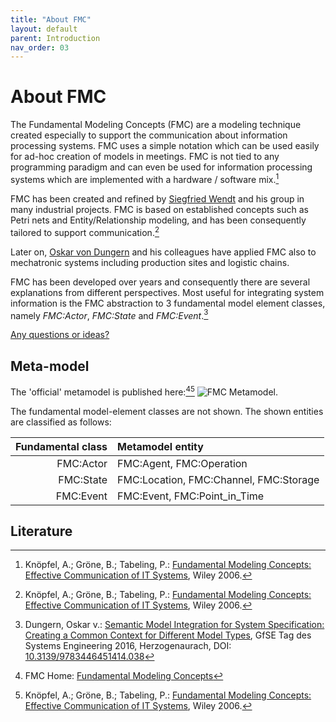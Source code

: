 ```yaml
---
title: "About FMC"
layout: default
parent: Introduction
nav_order: 03
---
```


# About FMC

The Fundamental Modeling Concepts (FMC) are a modeling technique created especially to support the communication about information processing systems. 
FMC uses a simple notation which can be used easily for ad-hoc creation of models in meetings. 
FMC is not tied to any programming paradigm and can even be used for information processing systems which are implemented with a hardware / software mix.[^2]

FMC has been created and refined by <a href="https://www.linkedin.com/in/siegfried-wendt-2331445a/" target="_blank">Siegfried Wendt</a> and his group in many industrial projects. 
FMC is based on established concepts such as Petri nets and Entity/Relationship modeling, and has been consequently tailored to support communication.[^2]

Later on, <a href="https://www.linkedin.com/in/odungern/" target="_blank">Oskar von Dungern</a> and his colleagues have applied FMC 
also to mechatronic systems including production sites and logistic chains.

FMC has been developed over years and consequently there are several explanations from different perspectives. 
Most useful for integrating system information is the FMC abstraction to 3 fundamental model element classes, namely _FMC:Actor_, _FMC:State_ and _FMC:Event_.[^3]

<a href="https://github.com/GfSE/CoCoML/discussions/3" target="_blank">Any questions or ideas?</a>

## Meta-model

The 'official' metamodel is published here:[^1][^2]
<img src="../assets/images/FMC-Metamodel.gif" alt="FMC Metamodel"></img>.

The fundamental model-element classes are not shown. The shown entities are classified as follows:

| Fundamental class | Metamodel entity |
| ---: | :--- |
| FMC:Actor | FMC:Agent, FMC:Operation |
| FMC:State | FMC:Location, FMC:Channel, FMC:Storage |
| FMC:Event | FMC:Event, FMC:Point_in_Time |

## Literature

[^1]: FMC Home: <a href="http://fmc-modeling.org/" target="_blank">Fundamental Modeling Concepts</a>
[^2]: Knöpfel, A.; Gröne, B.; Tabeling, P.: <a href="https://www.wiley.com/en-ie/Fundamental+Modeling+Concepts%3A+Effective+Communication+of+IT+Systems-p-9780470027103" target="_blank">Fundamental Modeling Concepts: Effective Communication of IT Systems</a>, Wiley 2006.
[^3]: Dungern, Oskar v.: <a href="https://www.researchgate.net/publication/310360106_Semantic_Model_Integration_for_System_Specification_Creating_a_Common_Context_for_Different_Model_Types" target="_blank">Semantic Model Integration for System Specification: Creating a Common Context for Different Model Types</a>, GfSE Tag des Systems Engineering 2016, Herzogenaurach, DOI: <a href="https://www.hanser-elibrary.com/doi/10.3139/9783446451414.038" target="_blank">10.3139/9783446451414.038</a>


